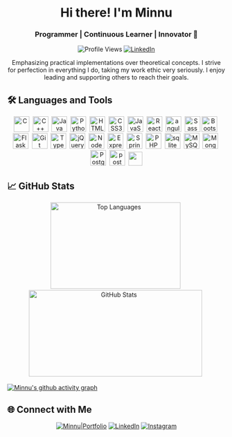 <h1 align="center">Hi there! I'm Minnu</h1>
<h3 align="center">Programmer | Continuous Learner | Innovator 🚀</h3>

<p align="center">
  <img src="https://komarev.com/ghpvc/?username=minnukota381&style=flat-square" alt="Profile Views" />
  <a href="https://linkedin.com/in/minnukota381" target="_blank"><img src="https://img.shields.io/badge/LinkedIn-%230077B5.svg?&style=flat-square&logo=linkedin&logoColor=white" alt="LinkedIn" /></a>
</p>

<p align="center">
  Emphasizing practical implementations over theoretical concepts. I strive for perfection in everything I do, taking my work ethic very seriously. I enjoy leading and supporting others to reach their goals.
</p>


## 🛠 Languages and Tools

<p align="center">
  <img src="https://raw.githubusercontent.com/danielcranney/readme-generator/main/public/icons/skills/c-colored.svg" width="36" height="36" alt="C" />&nbsp;
  <img src="https://raw.githubusercontent.com/danielcranney/readme-generator/main/public/icons/skills/cplusplus-colored.svg" width="36" height="36" alt="C++" />&nbsp;
  <img src="https://raw.githubusercontent.com/danielcranney/readme-generator/main/public/icons/skills/java-colored.svg" width="36" height="36" alt="Java" />&nbsp;
  <img src="https://raw.githubusercontent.com/danielcranney/readme-generator/main/public/icons/skills/python-colored.svg" width="36" height="36" alt="Python" />&nbsp;
  <img src="https://raw.githubusercontent.com/danielcranney/readme-generator/main/public/icons/skills/html5-colored.svg" width="36" height="36" alt="HTML5" />&nbsp;
  <img src="https://raw.githubusercontent.com/danielcranney/readme-generator/main/public/icons/skills/css3-colored.svg" width="36" height="36" alt="CSS3" />&nbsp;
  <img src="https://raw.githubusercontent.com/danielcranney/readme-generator/main/public/icons/skills/javascript-colored.svg" width="36" height="36" alt="JavaScript" />&nbsp;
  <img src="https://raw.githubusercontent.com/danielcranney/readme-generator/main/public/icons/skills/react-colored.svg" width="36" height="36" alt="React" />&nbsp;
  <img src="https://angular.io/assets/images/logos/angular/angular.svg" alt="angular" width="36" height="36"/>&nbsp;
  <img src="https://raw.githubusercontent.com/danielcranney/readme-generator/main/public/icons/skills/sass-colored.svg" width="36" height="36" alt="Sass" /></a>
  <img src="https://raw.githubusercontent.com/danielcranney/readme-generator/main/public/icons/skills/bootstrap-colored.svg" width="36" height="36" alt="Bootstrap" />&nbsp;
  <img src="https://raw.githubusercontent.com/danielcranney/readme-generator/main/public/icons/skills/flask-colored-dark.svg" width="36" height="36" alt="Flask" />&nbsp;
  <img src="https://raw.githubusercontent.com/danielcranney/readme-generator/main/public/icons/skills/git-colored.svg" width="36" height="36" alt="Git" />&nbsp;
  <img src="https://raw.githubusercontent.com/danielcranney/readme-generator/main/public/icons/skills/typescript-colored.svg" width="36" height="36" alt="TypeScript" />&nbsp;
  <img src="https://raw.githubusercontent.com/danielcranney/readme-generator/main/public/icons/skills/jquery-colored.svg" width="36" height="36" alt="jQuery" />&nbsp;
  <img src="https://raw.githubusercontent.com/danielcranney/readme-generator/main/public/icons/skills/nodejs-colored.svg" width="36" height="36" alt="NodeJS" />&nbsp;
  <img src="https://raw.githubusercontent.com/danielcranney/readme-generator/main/public/icons/skills/express-colored-dark.svg" width="36" height="36" alt="Express" />&nbsp;
  <img src="https://www.vectorlogo.zone/logos/springio/springio-icon.svg" width="36" height="36" alt="Spring" />&nbsp;
  <img src="https://raw.githubusercontent.com/danielcranney/readme-generator/main/public/icons/skills/php-colored.svg" width="36" height="36" alt="PHP" />&nbsp;
  <img src="https://www.vectorlogo.zone/logos/sqlite/sqlite-icon.svg" alt="sqlite" width="36" height="36"/>&nbsp;
  <img src="https://raw.githubusercontent.com/danielcranney/readme-generator/main/public/icons/skills/mysql-colored.svg" width="36" height="36" alt="MySQL" />&nbsp;
  <img src="https://raw.githubusercontent.com/danielcranney/readme-generator/main/public/icons/skills/mongodb-colored.svg" width="36" height="36" alt="MongoDB" />&nbsp;
  <img src="https://raw.githubusercontent.com/danielcranney/readme-generator/main/public/icons/skills/postgresql-colored.svg" width="36" height="36" alt="PostgreSQL" />&nbsp;
  <img src="https://www.vectorlogo.zone/logos/getpostman/getpostman-icon.svg" alt="postman" width="36" height="36"/>&nbsp;
  
  <img height="32" width="32" src="https://cdn.simpleicons.org/qiskit/#6929C4" />

</p>

## 📈 GitHub Stats

<p align="center">
  <img src="https://github-readme-stats.vercel.app/api/top-langs?username=minnukota381&show_icons=true&locale=en&layout=compact" width="300" height="200" alt="Top Languages" />&nbsp;
  <img src="https://github-readme-stats.vercel.app/api?username=minnukota381&show_icons=true&locale=en" width="400" height="200" alt="GitHub Stats" />&nbsp;
<!--   <img src="https://github-readme-streak-stats.herokuapp.com/?user=minnukota381&" width="400" height="200" alt="GitHub Streak" />&nbsp;-->
</p> 

[![Minnu's github activity graph](https://github-readme-activity-graph.vercel.app/graph?username=minnukota381&theme=github-compact)](https://github.com/minnukota381/github-readme-activity-graph)

## 🌐 Connect with Me

<p align="center">
  <a href="https://minnu.vercel.app/" target="_blank"><img src="https://img.shields.io/badge/Minnu|Portfolio-%210008B.svg?&style=for-the-badge&logo=google-chrome&logoColor=white" alt="Minnu|Portfolio"></a>
  <a href="https://linkedin.com/in/minnukota381" target="_blank"><img src="https://img.shields.io/badge/LinkedIn-%230077B5.svg?&style=for-the-badge&logo=linkedin&logoColor=white" alt="LinkedIn"></a>
  <a href="https://instagram.com/minnukota381" target="_blank"><img src="https://img.shields.io/badge/Instagram-%23E4405F.svg?&style=for-the-badge&logo=instagram&logoColor=white" alt="Instagram"></a>
</p>
